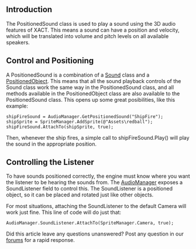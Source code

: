 ## Introduction

The PositionedSound class is used to play a sound using the 3D audio features of XACT. This means a sound can have a position and velocity, which will be translated into volume and pitch levels on all available speakers.

## Control and Positioning

A PositionedSound is a combination of a [Sound](/frb/docs/index.php?title=FlatRedBall.Audio.Sound "FlatRedBall.Audio.Sound") class and a [PositionedObject](/frb/docs/index.php?title=FlatRedBall.PositionedObject "FlatRedBall.PositionedObject"). This means that all the sound playback controls of the Sound class work the same way in the PositionedSound class, and all methods available in the PositionedObject class are also available to the PositionedSound class. This opens up some great posibilities, like this example:

    shipFireSound = AudioManager.GetPositionedSound("ShipFire");
    shipSprite = SpriteManager.AddSprite(@"Assets\redball");
    shipFireSound.AttachTo(shipSprite, true);

Then, whenever the ship fires, a simple call to shipFireSound.Play() will play the sound in the appropriate position.

## Controlling the Listener

To have sounds positioned correctly, the engine must know where you want the listener to be hearing the sounds from. The [AudioManager](/frb/docs/index.php?title=FlatRedBall.Audio.AudioManager "FlatRedBall.Audio.AudioManager") exposes a SoundListener field to control this. The SoundListener is a positioned object, so it can be placed and rotated just like other objects.

For most situations, attaching the SoundListener to the default Camera will work just fine. This line of code will do just that:

    AudioManager.SoundListener.AttachTo(SpriteManager.Camera, true);

Did this article leave any questions unanswered? Post any question in our [forums](/frb/forum.md) for a rapid response.
